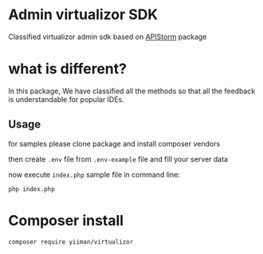 # Admin virtualizor SDK
Classified virtualizor admin sdk based on [APIStorm](https://github.com/yiiman-dev/apistorm) package

# what is different?

In this package, We have classified all the methods so that all the feedback is understandable for popular IDEs.

## Usage
for samples please clone package and install composer vendors

then create `.env` file from `.env-example` file and fill your server data

now execute ``index.php`` sample file in command line:


`php index.php`

# Composer install

`composer require yiiman/virtualizor`
